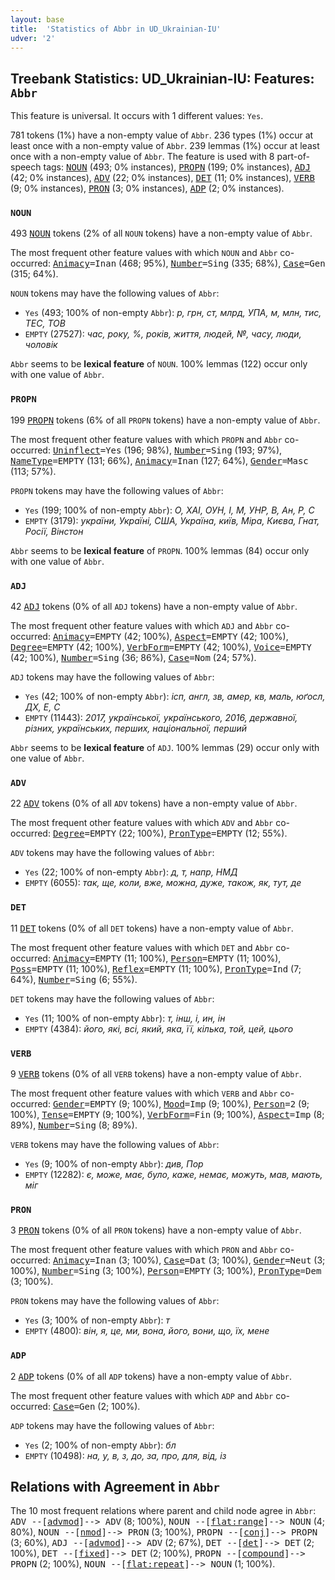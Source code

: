 ```yaml
---
layout: base
title:  'Statistics of Abbr in UD_Ukrainian-IU'
udver: '2'
---
```


## Treebank Statistics: UD_Ukrainian-IU: Features: `Abbr`

This feature is universal.
It occurs with 1 different values: `Yes`.

781 tokens (1%) have a non-empty value of `Abbr`.
236 types (1%) occur at least once with a non-empty value of `Abbr`.
239 lemmas (1%) occur at least once with a non-empty value of `Abbr`.
The feature is used with 8 part-of-speech tags: <tt><a href="uk_iu-pos-NOUN.html">NOUN</a></tt> (493; 0% instances), <tt><a href="uk_iu-pos-PROPN.html">PROPN</a></tt> (199; 0% instances), <tt><a href="uk_iu-pos-ADJ.html">ADJ</a></tt> (42; 0% instances), <tt><a href="uk_iu-pos-ADV.html">ADV</a></tt> (22; 0% instances), <tt><a href="uk_iu-pos-DET.html">DET</a></tt> (11; 0% instances), <tt><a href="uk_iu-pos-VERB.html">VERB</a></tt> (9; 0% instances), <tt><a href="uk_iu-pos-PRON.html">PRON</a></tt> (3; 0% instances), <tt><a href="uk_iu-pos-ADP.html">ADP</a></tt> (2; 0% instances).

### `NOUN`

493 <tt><a href="uk_iu-pos-NOUN.html">NOUN</a></tt> tokens (2% of all `NOUN` tokens) have a non-empty value of `Abbr`.

The most frequent other feature values with which `NOUN` and `Abbr` co-occurred: <tt><a href="uk_iu-feat-Animacy.html">Animacy</a></tt><tt>=Inan</tt> (468; 95%), <tt><a href="uk_iu-feat-Number.html">Number</a></tt><tt>=Sing</tt> (335; 68%), <tt><a href="uk_iu-feat-Case.html">Case</a></tt><tt>=Gen</tt> (315; 64%).

`NOUN` tokens may have the following values of `Abbr`:

* `Yes` (493; 100% of non-empty `Abbr`): <em>р, грн, ст, млрд, УПА, м, млн, тис, ТЕС, ТОВ</em>
* `EMPTY` (27527): <em>час, року, %, років, життя, людей, №, часу, люди, чоловік</em>

`Abbr` seems to be **lexical feature** of `NOUN`. 100% lemmas (122) occur only with one value of `Abbr`.

### `PROPN`

199 <tt><a href="uk_iu-pos-PROPN.html">PROPN</a></tt> tokens (6% of all `PROPN` tokens) have a non-empty value of `Abbr`.

The most frequent other feature values with which `PROPN` and `Abbr` co-occurred: <tt><a href="uk_iu-feat-Uninflect.html">Uninflect</a></tt><tt>=Yes</tt> (196; 98%), <tt><a href="uk_iu-feat-Number.html">Number</a></tt><tt>=Sing</tt> (193; 97%), <tt><a href="uk_iu-feat-NameType.html">NameType</a></tt><tt>=EMPTY</tt> (131; 66%), <tt><a href="uk_iu-feat-Animacy.html">Animacy</a></tt><tt>=Inan</tt> (127; 64%), <tt><a href="uk_iu-feat-Gender.html">Gender</a></tt><tt>=Masc</tt> (113; 57%).

`PROPN` tokens may have the following values of `Abbr`:

* `Yes` (199; 100% of non-empty `Abbr`): <em>О, ХАІ, ОУН, І, М, УНР, В, Ан, Р, С</em>
* `EMPTY` (3179): <em>україни, Україні, США, Україна, київ, Міра, Києва, Гнат, Росії, Вінстон</em>

`Abbr` seems to be **lexical feature** of `PROPN`. 100% lemmas (84) occur only with one value of `Abbr`.

### `ADJ`

42 <tt><a href="uk_iu-pos-ADJ.html">ADJ</a></tt> tokens (0% of all `ADJ` tokens) have a non-empty value of `Abbr`.

The most frequent other feature values with which `ADJ` and `Abbr` co-occurred: <tt><a href="uk_iu-feat-Animacy.html">Animacy</a></tt><tt>=EMPTY</tt> (42; 100%), <tt><a href="uk_iu-feat-Aspect.html">Aspect</a></tt><tt>=EMPTY</tt> (42; 100%), <tt><a href="uk_iu-feat-Degree.html">Degree</a></tt><tt>=EMPTY</tt> (42; 100%), <tt><a href="uk_iu-feat-VerbForm.html">VerbForm</a></tt><tt>=EMPTY</tt> (42; 100%), <tt><a href="uk_iu-feat-Voice.html">Voice</a></tt><tt>=EMPTY</tt> (42; 100%), <tt><a href="uk_iu-feat-Number.html">Number</a></tt><tt>=Sing</tt> (36; 86%), <tt><a href="uk_iu-feat-Case.html">Case</a></tt><tt>=Nom</tt> (24; 57%).

`ADJ` tokens may have the following values of `Abbr`:

* `Yes` (42; 100% of non-empty `Abbr`): <em>ісп, англ, зв, амер, кв, маль, юґосл, ДХ, Е, С</em>
* `EMPTY` (11443): <em>2017, української, українського, 2016, державної, різних, українських, перших, національної, перший</em>

`Abbr` seems to be **lexical feature** of `ADJ`. 100% lemmas (29) occur only with one value of `Abbr`.

### `ADV`

22 <tt><a href="uk_iu-pos-ADV.html">ADV</a></tt> tokens (0% of all `ADV` tokens) have a non-empty value of `Abbr`.

The most frequent other feature values with which `ADV` and `Abbr` co-occurred: <tt><a href="uk_iu-feat-Degree.html">Degree</a></tt><tt>=EMPTY</tt> (22; 100%), <tt><a href="uk_iu-feat-PronType.html">PronType</a></tt><tt>=EMPTY</tt> (12; 55%).

`ADV` tokens may have the following values of `Abbr`:

* `Yes` (22; 100% of non-empty `Abbr`): <em>д, т, напр, НМД</em>
* `EMPTY` (6055): <em>так, ще, коли, вже, можна, дуже, також, як, тут, де</em>

### `DET`

11 <tt><a href="uk_iu-pos-DET.html">DET</a></tt> tokens (0% of all `DET` tokens) have a non-empty value of `Abbr`.

The most frequent other feature values with which `DET` and `Abbr` co-occurred: <tt><a href="uk_iu-feat-Animacy.html">Animacy</a></tt><tt>=EMPTY</tt> (11; 100%), <tt><a href="uk_iu-feat-Person.html">Person</a></tt><tt>=EMPTY</tt> (11; 100%), <tt><a href="uk_iu-feat-Poss.html">Poss</a></tt><tt>=EMPTY</tt> (11; 100%), <tt><a href="uk_iu-feat-Reflex.html">Reflex</a></tt><tt>=EMPTY</tt> (11; 100%), <tt><a href="uk_iu-feat-PronType.html">PronType</a></tt><tt>=Ind</tt> (7; 64%), <tt><a href="uk_iu-feat-Number.html">Number</a></tt><tt>=Sing</tt> (6; 55%).

`DET` tokens may have the following values of `Abbr`:

* `Yes` (11; 100% of non-empty `Abbr`): <em>т, інш, і, ин, ін</em>
* `EMPTY` (4384): <em>його, які, всі, який, яка, її, кілька, той, цей, цього</em>

### `VERB`

9 <tt><a href="uk_iu-pos-VERB.html">VERB</a></tt> tokens (0% of all `VERB` tokens) have a non-empty value of `Abbr`.

The most frequent other feature values with which `VERB` and `Abbr` co-occurred: <tt><a href="uk_iu-feat-Gender.html">Gender</a></tt><tt>=EMPTY</tt> (9; 100%), <tt><a href="uk_iu-feat-Mood.html">Mood</a></tt><tt>=Imp</tt> (9; 100%), <tt><a href="uk_iu-feat-Person.html">Person</a></tt><tt>=2</tt> (9; 100%), <tt><a href="uk_iu-feat-Tense.html">Tense</a></tt><tt>=EMPTY</tt> (9; 100%), <tt><a href="uk_iu-feat-VerbForm.html">VerbForm</a></tt><tt>=Fin</tt> (9; 100%), <tt><a href="uk_iu-feat-Aspect.html">Aspect</a></tt><tt>=Imp</tt> (8; 89%), <tt><a href="uk_iu-feat-Number.html">Number</a></tt><tt>=Sing</tt> (8; 89%).

`VERB` tokens may have the following values of `Abbr`:

* `Yes` (9; 100% of non-empty `Abbr`): <em>див, Пор</em>
* `EMPTY` (12282): <em>є, може, має, було, каже, немає, можуть, мав, мають, міг</em>

### `PRON`

3 <tt><a href="uk_iu-pos-PRON.html">PRON</a></tt> tokens (0% of all `PRON` tokens) have a non-empty value of `Abbr`.

The most frequent other feature values with which `PRON` and `Abbr` co-occurred: <tt><a href="uk_iu-feat-Animacy.html">Animacy</a></tt><tt>=Inan</tt> (3; 100%), <tt><a href="uk_iu-feat-Case.html">Case</a></tt><tt>=Dat</tt> (3; 100%), <tt><a href="uk_iu-feat-Gender.html">Gender</a></tt><tt>=Neut</tt> (3; 100%), <tt><a href="uk_iu-feat-Number.html">Number</a></tt><tt>=Sing</tt> (3; 100%), <tt><a href="uk_iu-feat-Person.html">Person</a></tt><tt>=EMPTY</tt> (3; 100%), <tt><a href="uk_iu-feat-PronType.html">PronType</a></tt><tt>=Dem</tt> (3; 100%).

`PRON` tokens may have the following values of `Abbr`:

* `Yes` (3; 100% of non-empty `Abbr`): <em>т</em>
* `EMPTY` (4800): <em>він, я, це, ми, вона, його, вони, що, їх, мене</em>

### `ADP`

2 <tt><a href="uk_iu-pos-ADP.html">ADP</a></tt> tokens (0% of all `ADP` tokens) have a non-empty value of `Abbr`.

The most frequent other feature values with which `ADP` and `Abbr` co-occurred: <tt><a href="uk_iu-feat-Case.html">Case</a></tt><tt>=Gen</tt> (2; 100%).

`ADP` tokens may have the following values of `Abbr`:

* `Yes` (2; 100% of non-empty `Abbr`): <em>бл</em>
* `EMPTY` (10498): <em>на, у, в, з, до, за, про, для, від, із</em>

## Relations with Agreement in `Abbr`

The 10 most frequent relations where parent and child node agree in `Abbr`:
<tt>ADV --[<tt><a href="uk_iu-dep-advmod.html">advmod</a></tt>]--> ADV</tt> (8; 100%),
<tt>NOUN --[<tt><a href="uk_iu-dep-flat-range.html">flat:range</a></tt>]--> NOUN</tt> (4; 80%),
<tt>NOUN --[<tt><a href="uk_iu-dep-nmod.html">nmod</a></tt>]--> PRON</tt> (3; 100%),
<tt>PROPN --[<tt><a href="uk_iu-dep-conj.html">conj</a></tt>]--> PROPN</tt> (3; 60%),
<tt>ADJ --[<tt><a href="uk_iu-dep-advmod.html">advmod</a></tt>]--> ADV</tt> (2; 67%),
<tt>DET --[<tt><a href="uk_iu-dep-det.html">det</a></tt>]--> DET</tt> (2; 100%),
<tt>DET --[<tt><a href="uk_iu-dep-fixed.html">fixed</a></tt>]--> DET</tt> (2; 100%),
<tt>PROPN --[<tt><a href="uk_iu-dep-compound.html">compound</a></tt>]--> PROPN</tt> (2; 100%),
<tt>NOUN --[<tt><a href="uk_iu-dep-flat-repeat.html">flat:repeat</a></tt>]--> NOUN</tt> (1; 100%).

